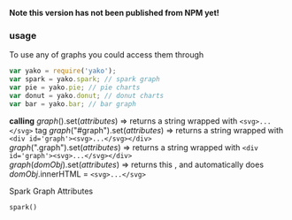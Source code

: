 <b>Note this version has not been published from NPM yet!</b>

### usage

To use any of graphs you could access them through
``` javascript
var yako = require('yako');
var spark = yako.spark; // spark graph
var pie = yako.pie; // pie charts
var donut = yako.donut; // donut charts
var bar = yako.bar; // bar graph
```

<b>calling</b>
<i>graph</i>().set(<i>attributes</i>) => returns a string wrapped with ```<svg>...</svg>``` tag
<i>graph</i>("#graph").set(<i>attributes</i>) => returns a string wrapped with ```<div id='graph'><svg>...</svg></div>```<br>
<i>graph</i>(".graph").set(<i>attributes</i>) => returns a string wrapped with ```<div id='graph'><svg>...</svg></div>```<br>
<i>graph</i>(<i>domObj</i>).set(<i>attributes</i>) => returns this , and automatically does <i>domObj</i>.innerHTML = ```<svg>...</svg>```<br>


Spark Graph Attributes
```
spark()

```

